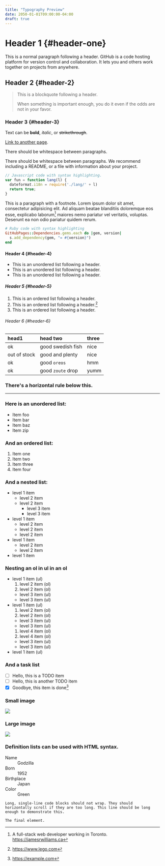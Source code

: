 ```yaml
---
title: "Typography Preview"
date: 2050-01-01T09:00:00-04:00
draft: true
---
```


# Header 1 {#header-one}

This is a normal paragraph following a header. GitHub is a code hosting platform for version control and collaboration. It lets you and others work together on projects from anywhere.

## Header 2 {#header-2}

> This is a blockquote following a header.
>
> When something is important enough, you do it even if the odds are not in your favor.

### Header 3 {#header-3}

Text can be **bold**, _italic_, or ~~strikethrough~~.

[Link to another page](another-page).

There should be whitespace between paragraphs.

There should be whitespace between paragraphs. We recommend including a README, or a file with information about your project.

```js
// Javascript code with syntax highlighting.
var fun = function lang(l) {
  dateformat.i18n = require('./lang/' + l)
  return true;
}
```

This is a paragraph with a footnote. Lorem ipsum dolor sit amet, consectetur adipisicing elit. Ad aliquam beatae blanditiis doloremque eos esse, explicabo laborum[^1] maiores nemo pariatur vel veritatis, voluptas. Deserunt ea non odio pariatur quidem rerum.

```ruby  {#header-3}
# Ruby code with syntax highlighting
GitHubPages::Dependencies.gems.each do |gem, version|
  s.add_dependency(gem, "= #{version}")
end
```

#### Header 4 {#header-4} 

*   This is an unordered list following a header.
*   This is an unordered list following a header.
*   This is an unordered list following a header.

##### Header 5 {#header-5} 

1.  This is an ordered list following a header.
2.  This is an ordered list following a header.[^2]
3.  This is an ordered list following a header.

###### Header 6 {#header-6}

| head1        | head two          | three |
|:-------------|:------------------|:------|
| ok           | good swedish fish | nice  |
| out of stock | good and plenty   | nice  |
| ok           | good `oreos`      | hmm   |
| ok           | good `zoute` drop | yumm  |

### There's a horizontal rule below this.

* * *

### Here is an unordered list:

*   Item foo
*   Item bar
*   Item baz
*   Item zip

### And an ordered list:

1.  Item one
1.  Item two
1.  Item three
1.  Item four

### And a nested list:

- level 1 item
  - level 2 item
  - level 2 item
    - level 3 item
    - level 3 item
- level 1 item
  - level 2 item
  - level 2 item
  - level 2 item
- level 1 item
  - level 2 item
  - level 2 item
- level 1 item

### Nesting an ol in ul in an ol

- level 1 item (ul)
  1. level 2 item (ol)
  1. level 2 item (ol)
    - level 3 item (ul)
    - level 3 item (ul)
- level 1 item (ul)
  1. level 2 item (ol)
  1. level 2 item (ol)
    - level 3 item (ul)
    - level 3 item (ul)
  1. level 4 item (ol)
  1. level 4 item (ol)
    - level 3 item (ul)
    - level 3 item (ul)
- level 1 item (ul)

### And a task list

- [ ] Hello, this is a TODO item
- [ ] Hello, this is another TODO item
- [x] Goodbye, this item is done[^3]

### Small image

![](https://placehold.it/150x150)

### Large image

![](https://placehold.it/900x300)

### Definition lists can be used with HTML syntax.

<dl>
<dt>Name</dt>
<dd>Godzilla</dd>
<dt>Born</dt>
<dd>1952</dd>
<dt>Birthplace</dt>
<dd>Japan</dd>
<dt>Color</dt>
<dd>Green</dd>
</dl>

```
Long, single-line code blocks should not wrap. They should horizontally scroll if they are too long. This line should be long enough to demonstrate this.
```

```
The final element.
```

[^1]: A full-stack web developer working in Toronto. https://jamesrwilliams.ca
[^2]: https://www.lego.com
[^3]: https://example.com
